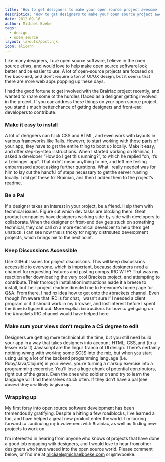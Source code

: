 ```yaml
---
title: 'How to get designers to make your open source project awesome'
description: 'How to get designers to make your open source project awesome'
date: 2012-09-16
author: Michael Boeke
tags:
  - design
  - open source
layout: layouts/post.njk
icon: alicorn
---
```


Like many designers, I use open source software, believe in the open source ethos, and would love to help make open source software look better and be easier to use. A lot of open-source projects are focused on the back-end, and don’t require a ton of UI/UX design, but it seems that there are more web apps popping up these days.

I had the good fortune to get involved with the Brainiac project recently, and wanted to share some of the hurdles I faced as a designer getting involved in the project. If you can address these things on your open source project, you stand a much better chance of getting designers and front-end developers to contribute.

### Make it easy to install
A lot of designers can hack CSS and HTML, and even work with layouts in various frameworks like Rails. However, to start working with those parts of your app, they have to get the entire thing to boot up locally. Make it easy, and offer step-by-step instructions. When I started working on Brainiac, I asked a developer “How do I get this running?”, to which he replied “oh, it’s a Leiningen app”. That didn’t mean anything to me, and left me feeling embarrassed about asking further questions. What I really needed was for him to lay out the handful of steps necessary to get the server running locally. I did get these for Brainiac, and then I added them to the project’s readme.

### Be a Pal
If a designer takes an interest in your project, be a friend. Help them with technical issues. Figure out which dev tasks are blocking them. Great product companies have designers working side-by-side with developers to collaborate. When the designer or front-end dev gets stuck on something technical, they can call on a more-technical developer to help them get unstuck. I can see how this is tricky for highly distributed development projects, which brings me to the next point.

### Keep Discussions Accessible
Use GitHub Issues for project discussions. This will keep discussions accessible to everyone, which is important, because designers need a channel for requesting features and posting comps. IRC WTF? That was my reaction after downloading the very cool Brackets project, and attempting to contribute. Their thorough installation instructions made it a breeze to install, but their project readme directed me to Freenode’s home page for Q&A. From there, I had no idea how to get onto the #brackets channel. Even though I’m aware that IRC is for chat, I wasn’t sure if I needed a client program or if it should work in my browser, and lost interest before I spent the time to figure it out. More explicit instructions for how to get going on the #brackets IRC channel would have helped here.

### Make sure your views don’t require a CS degree to edit

Designers are getting more technical all the time, but you still need build your app in a way that takes designers into account. HTML, CSS, and (to a lesser extant) Javascript are the lingua franca of UI design. There’s certainly nothing wrong with working some SCSS into the mix, but when you start using using a lot of the backend programming language (i.e. Ruby/Java/Clojure) in your views, you’re turning a markup exercise into a programming excercise. You’ll lose a huge chunk of potential contributors, right out of the gates. Even the ones who soldier on and try to learn the language will find themselves stuck often. If they don’t have a pal (see above) they are likely to give up.

### Wrapping up

My first foray into open source software development has been tremendously gratifying. Despite a hitting a few roadblocks, I’ve learned a ton, and have helped a great new product enter the world. I’m looking forward to continuing my involvement with Brainiac, as well as finding new projects to work on.

I’m interested in hearing from anyone who knows of projects that have done a good job engaging with designers, and I would love to hear from other designers who have waded into the open source world. Please comment below, or find me at michael@michaelboeke.com or @mvboeke.